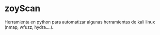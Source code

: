 # zoyScan
Herramienta en python para automatizar algunas herramientas de kali linux (nmap, wfuzz, hydra....).
